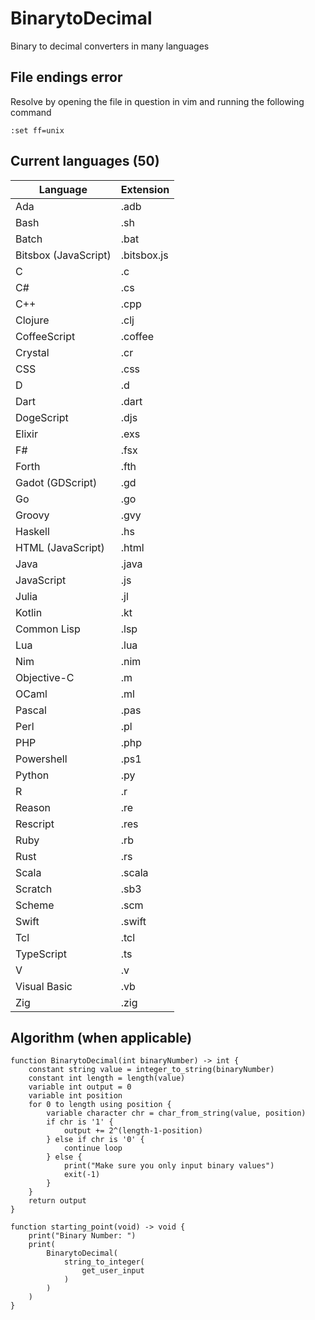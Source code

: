# BinarytoDecimal

Binary to decimal converters in many languages

## File endings error

Resolve by opening the file in question in vim and running the following command

```vim
:set ff=unix
```

## Current languages (50)

| Language              | Extension   |
| --------------------- | ----------- |
| Ada                   | .adb        |
| Bash                  | .sh         |
| Batch                 | .bat        |
| Bitsbox (JavaScript)  | .bitsbox.js |
| C                     | .c          |
| C#                    | .cs         |
| C++                   | .cpp        |
| Clojure               | .clj        |
| CoffeeScript          | .coffee     |
| Crystal               | .cr         |
| CSS                   | .css        |
| D                     | .d          |
| Dart                  | .dart       |
| DogeScript            | .djs        |
| Elixir                | .exs        |
| F#                    | .fsx        |
| Forth                 | .fth        |
| Gadot (GDScript)      | .gd         |
| Go                    | .go         |
| Groovy                | .gvy        |
| Haskell               | .hs         |
| HTML (JavaScript)     | .html       |
| Java                  | .java       |
| JavaScript            | .js         |
| Julia                 | .jl         |
| Kotlin                | .kt         |
| Common Lisp           | .lsp        |
| Lua                   | .lua        |
| Nim                   | .nim        |
| Objective-C           | .m          |
| OCaml                 | .ml         |
| Pascal                | .pas        |
| Perl                  | .pl         |
| PHP                   | .php        |
| Powershell            | .ps1        |
| Python                | .py         |
| R                     | .r          |
| Reason                | .re         |
| Rescript              | .res        |
| Ruby                  | .rb         |
| Rust                  | .rs         |
| Scala                 | .scala      |
| Scratch               | .sb3        |
| Scheme                | .scm        |
| Swift                 | .swift      |
| Tcl                   | .tcl        |
| TypeScript            | .ts         |
| V                     | .v          |
| Visual Basic          | .vb         |
| Zig                   | .zig        |

## Algorithm (when applicable)

```pseudocode
function BinarytoDecimal(int binaryNumber) -> int {
    constant string value = integer_to_string(binaryNumber)
    constant int length = length(value)
    variable int output = 0
    variable int position
    for 0 to length using position {
        variable character chr = char_from_string(value, position)
        if chr is '1' {
            output += 2^(length-1-position)
        } else if chr is '0' {
            continue loop
        } else {
            print("Make sure you only input binary values")
            exit(-1)
        }
    }
    return output
}

function starting_point(void) -> void {
    print("Binary Number: ")
    print(
        BinarytoDecimal(
            string_to_integer(
                get_user_input
            )
        )
    )
}
```
